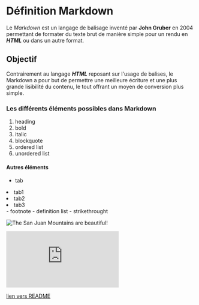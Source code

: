 # Définition Markdown
Le *Markdown* est un langage de balisage inventé par **John Gruber** en 2004 permettant de formater du texte brut de manière simple pour un rendu en ***HTML*** ou dans un autre format.

## Objectif
Contrairement au langage ***HTML*** reposant sur l'usage de balises, le Markdown a pour but de permettre une meilleure écriture et une plus grande lisibilité du contenu, le tout offrant un moyen de conversion plus simple.

### Les différents éléments possibles dans Markdown
1. heading
2. bold
3. italic
4. blockquote
5. ordered list
6. unordered list

#### Autres éléments
- tab
<!DOCTYPE html>
<html>
<head>
</head>

<body>
<li>tab1</li>
<li>tab2</li>
<li>tab3</li>
</body>

</html>
- footnote
- definition list
- strikethrought

![The San Juan Mountains are beautiful!](https://mdg.imgix.net/assets/images/san-juan-mountains.jpg?auto=format&fit=clip&q=40&w=1080 "San Juan Mountains")

![move img](http://clipart-library.com/clipart/6cr5j85Ei.htm "boy dance")

[lien vers README](README.md)